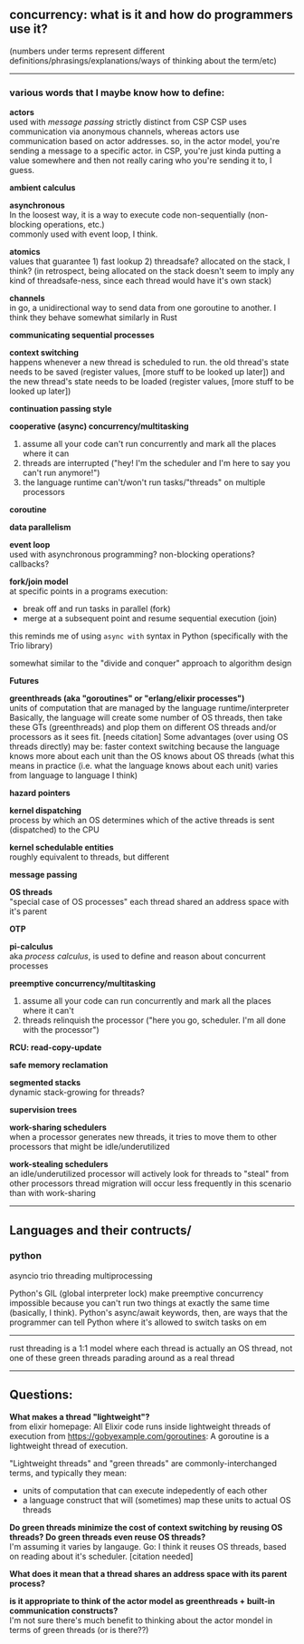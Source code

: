 ## concurrency: what is it and how do programmers use it?
(numbers under terms represent different definitions/phrasings/explanations/ways of thinking about the term/etc)

----------------------------
### various words that I maybe know how to define:

**actors**  
used with *message passing*
strictly distinct from CSP
CSP uses communication via anonymous channels, whereas actors use communication based on actor addresses. so, in the actor model, you're sending a message to a specific actor. in CSP, you're just kinda putting a value somewhere and then not really caring who you're sending it to, I guess.

**ambient calculus**  

**asynchronous**  
In the loosest way, it is a way to execute code non-sequentially (non-blocking operations, etc.)  
commonly used with event loop, I think.  

**atomics**  
values that guarantee 1) fast lookup 2) threadsafe? allocated on the stack, I think? (in retrospect, being allocated on the stack doesn't seem to imply any kind of threadsafe-ness, since each thread would have it's own stack)

**channels**  
in go, a unidirectional way to send data from one goroutine to another.
I think they behave somewhat similarly in Rust

**communicating sequential processes**  

**context switching**  
happens whenever a new thread is scheduled to run. the old thread's state needs to be saved (register values, [more stuff to be looked up later]) and the new thread's state needs to be loaded (register values, [more stuff to be looked up later])

**continuation passing style**  

**cooperative (async) concurrency/multitasking**  
1. assume all your code can't run concurrently and mark all the places where it can
2. threads are interrupted ("hey! I'm the scheduler and I'm here to say you can't run anymore!")
3. the language runtime can't/won't run tasks/"threads" on multiple processors

**coroutine**  

**data parallelism**  

**event loop**  
used with asynchronous programming?
non-blocking operations?
callbacks?

**fork/join model**  
at specific points in a programs execution:  
- break off and run tasks in parallel (fork)  
- merge at a subsequent point and resume sequential execution (join)  

this reminds me of using ```async with``` syntax in Python (specifically with the Trio library)  

somewhat similar to the "divide and conquer" approach to algorithm design  

**Futures**  

**greenthreads (aka "goroutines" or "erlang/elixir processes")**  
units of computation that are managed by the language runtime/interpreter
Basically, the language will create some number of OS threads, then take these GTs (greenthreads) and plop them on different OS threads and/or processors as it sees fit.
[needs citation] Some advantages (over using OS threads directly) may be: faster context switching because the language knows more about each unit than the OS knows about OS threads (what this means in practice (i.e. what the language knows about each unit) varies from language to language I think)

**hazard pointers**  

**kernel dispatching**  
process by which an OS determines which of the active threads is sent (dispatched) to the CPU

**kernel schedulable entities**  
roughly equivalent to threads, but different

**message passing**  

**OS threads**  
"special case of OS processes"
each thread shared an address space with it's parent

**OTP**  

**pi-calculus**  
aka *process calculus*, is used to define and reason about concurrent processes

**preemptive concurrency/multitasking**  
1) assume all your code can run concurrently and mark all the places where it can't
2) threads relinquish the processor ("here you go, scheduler. I'm all done with the processor")

**RCU: read-copy-update**  

**safe memory reclamation**  

**segmented stacks**  
dynamic stack-growing for threads?

**supervision trees**  

**work-sharing schedulers**  
when a processor generates new threads, it tries to move them to other processors that might be idle/underutilized

**work-stealing schedulers**  
an idle/underutilized processor will actively look for threads to "steal" from other processors
thread migration will occur less frequently in this scenario than with work-sharing

----------------------------

## Languages and their contructs/
### python
asyncio
trio
threading
multiprocessing


Python's GIL (global interpreter lock) make preemptive concurrency impossible because you can't run two things at exactly the same time (basically, I think).
Python's async/await keywords, then, are ways that the programmer can tell Python where it's allowed to switch tasks on em

----------------------------

rust
threading is a 1:1 model where each thread is actually an OS thread, not one of these green threads parading around as a real thread

----------------------------

## Questions:

**What makes a thread "lightweight"?**  
from elixir homepage: All Elixir code runs inside lightweight threads of execution
from https://gobyexample.com/goroutines: A goroutine is a lightweight thread of execution.

"Lightweight threads" and "green threads" are commonly-interchanged terms, and typically they mean:
* units of computation that can execute indepedently of each other
* a language construct that will (sometimes) map these units to actual OS threads

**Do green threads minimize the cost of context switching by reusing OS threads? Do green threads even reuse OS threads?**  
I'm assuming it varies by langauge.
Go: I think it reuses OS threads, based on reading about it's scheduler. [citation needed]


**What does it mean that a thread shares an address space with its parent process?**  

**is it appropriate to think of the actor model as greenthreads + built-in communication constructs?**  
I'm not sure there's much benefit to thinking about the actor mondel in terms of green threads (or is there??)
